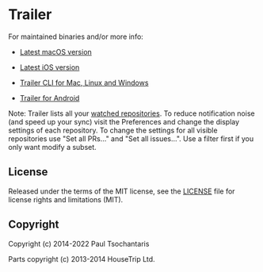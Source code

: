 Trailer
=======

For maintained binaries and/or more info:

- [Latest macOS version](http://ptsochantaris.github.io/trailer/)

- [Latest iOS version](https://itunes.apple.com/app/id806104975?mt=8)

- [Trailer CLI for Mac, Linux and Windows](https://github.com/ptsochantaris/trailer-cli)

- [Trailer for Android](https://github.com/amencarini/droidtrailer)

Note: Trailer lists all your [watched repositories](http://github.com/watching). To reduce notification noise (and speed up your sync) visit the Preferences and change the display settings of each repository. To change the settings for all visible repositories use "Set all PRs…" and "Set all issues…". Use a filter first if you only want modify a subset.

## License

Released under the terms of the MIT license, see the [LICENSE](LICENSE.txt) file for license rights and limitations (MIT).

## Copyright

Copyright (c) 2014-2022 Paul Tsochantaris

Parts copyright (c) 2013-2014 HouseTrip Ltd.
